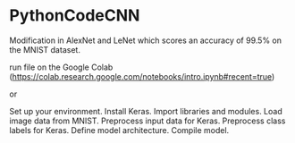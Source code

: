 # PythonCodeCNN
Modification in AlexNet and LeNet which scores an accuracy of 99.5% on the MNIST dataset.

run file on the Google Colab (https://colab.research.google.com/notebooks/intro.ipynb#recent=true)

or 

Set up your environment.
Install Keras.
Import libraries and modules.
Load image data from MNIST.
Preprocess input data for Keras.
Preprocess class labels for Keras.
Define model architecture.
Compile model.



